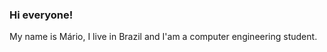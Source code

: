 <img width=100% scr="https://capsule-render.vercel.app/api?type=waving&color=ff91a48height=1208section=header"/>

### Hi everyone!
My name is Mário, I live in Brazil and I'am a computer engineering student.
